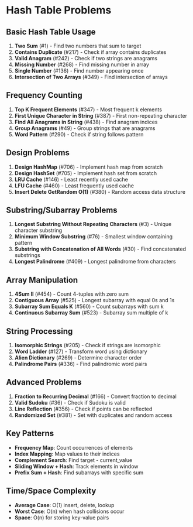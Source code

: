 # Hash Table Problems

## Basic Hash Table Usage
1. **Two Sum** (#1) - Find two numbers that sum to target
2. **Contains Duplicate** (#217) - Check if array contains duplicates
3. **Valid Anagram** (#242) - Check if two strings are anagrams
4. **Missing Number** (#268) - Find missing number in array
5. **Single Number** (#136) - Find number appearing once
6. **Intersection of Two Arrays** (#349) - Find intersection of arrays

## Frequency Counting
1. **Top K Frequent Elements** (#347) - Most frequent k elements
2. **First Unique Character in String** (#387) - First non-repeating character
3. **Find All Anagrams in String** (#438) - Find anagram indices
4. **Group Anagrams** (#49) - Group strings that are anagrams
5. **Word Pattern** (#290) - Check if string follows pattern

## Design Problems
1. **Design HashMap** (#706) - Implement hash map from scratch
2. **Design HashSet** (#705) - Implement hash set from scratch
3. **LRU Cache** (#146) - Least recently used cache
4. **LFU Cache** (#460) - Least frequently used cache
5. **Insert Delete GetRandom O(1)** (#380) - Random access data structure

## Substring/Subarray Problems
1. **Longest Substring Without Repeating Characters** (#3) - Unique character substring
2. **Minimum Window Substring** (#76) - Smallest window containing pattern
3. **Substring with Concatenation of All Words** (#30) - Find concatenated substrings
4. **Longest Palindrome** (#409) - Longest palindrome from characters

## Array Manipulation
1. **4Sum II** (#454) - Count 4-tuples with zero sum
2. **Contiguous Array** (#525) - Longest subarray with equal 0s and 1s
3. **Subarray Sum Equals K** (#560) - Count subarrays with sum k
4. **Continuous Subarray Sum** (#523) - Subarray sum multiple of k

## String Processing
1. **Isomorphic Strings** (#205) - Check if strings are isomorphic
2. **Word Ladder** (#127) - Transform word using dictionary
3. **Alien Dictionary** (#269) - Determine character order
4. **Palindrome Pairs** (#336) - Find palindromic word pairs

## Advanced Problems
1. **Fraction to Recurring Decimal** (#166) - Convert fraction to decimal
2. **Valid Sudoku** (#36) - Check if Sudoku is valid
3. **Line Reflection** (#356) - Check if points can be reflected
4. **Randomized Set** (#381) - Set with duplicates and random access

## Key Patterns
- **Frequency Map**: Count occurrences of elements
- **Index Mapping**: Map values to their indices
- **Complement Search**: Find target - current_value
- **Sliding Window + Hash**: Track elements in window
- **Prefix Sum + Hash**: Find subarrays with specific sum

## Time/Space Complexity
- **Average Case**: O(1) insert, delete, lookup
- **Worst Case**: O(n) when hash collisions occur
- **Space**: O(n) for storing key-value pairs